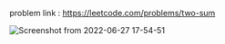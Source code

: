 problem link : https://leetcode.com/problems/two-sum

![Screenshot from 2022-06-27 17-54-51](https://user-images.githubusercontent.com/27627958/175982194-b8ed9efe-ac2f-4724-b4fa-67e3783250e0.png)
